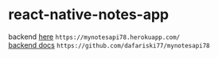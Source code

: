 # react-native-notes-app

backend [here](https://mynotesapi78.herokuapp.com/) `https://mynotesapi78.herokuapp.com/` <br />
[backend docs](https://github.com/dafariski77/mynotesapi78) `https://github.com/dafariski77/mynotesapi78`
